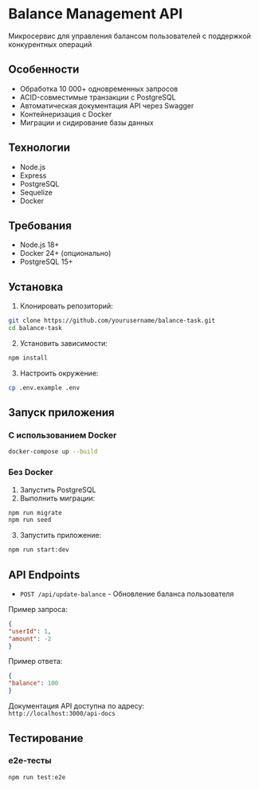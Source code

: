 # Balance Management API

Микросервис для управления балансом пользователей с поддержкой конкурентных операций

## Особенности
- Обработка 10 000+ одновременных запросов
- ACID-совместимые транзакции с PostgreSQL
- Автоматическая документация API через Swagger
- Контейнеризация с Docker
- Миграции и сидирование базы данных

## Технологии
- Node.js
- Express
- PostgreSQL
- Sequelize
- Docker

## Требования
- Node.js 18+
- Docker 24+ (опционально)
- PostgreSQL 15+

## Установка

1. Клонировать репозиторий:
```bash
git clone https://github.com/yourusername/balance-task.git
cd balance-task
```

2. Установить зависимости:
```bash
npm install
```

3. Настроить окружение:
```bash
cp .env.example .env
```

## Запуск приложения

### С использованием Docker
```bash
docker-compose up --build
```

### Без Docker
1. Запустить PostgreSQL
2. Выполнить миграции:
```bash
npm run migrate
npm run seed
```
3. Запустить приложение:
```bash
npm run start:dev
```


## API Endpoints
- `POST /api/update-balance` - Обновление баланса пользователя

Пример запроса:
```json
{
"userId": 1,
"amount": -2
}
```

Пример ответа:
```json
{
"balance": 100
}
```

Документация API доступна по адресу:  
`http://localhost:3000/api-docs`

## Тестирование
### e2e-тесты
```bash
npm run test:e2e
```
